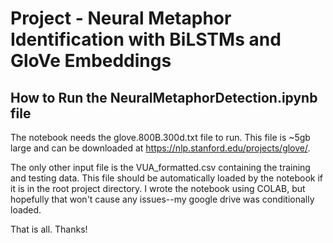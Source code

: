 # Project - Neural Metaphor Identification with BiLSTMs and GloVe Embeddings

## How to Run the NeuralMetaphorDetection.ipynb file

The notebook needs the glove.800B.300d.txt file to run. This file is ~5gb large and can be downloaded at https://nlp.stanford.edu/projects/glove/.

The only other input file is the VUA_formatted.csv containing the training and testing data. This file should be automatically loaded by the notebook if it is in the root project directory. I wrote the notebook using COLAB, but hopefully that won't cause any issues--my google drive was conditionally loaded. 

That is all. Thanks!